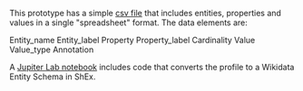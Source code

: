 This prototype has a simple [csv file](E130.csv) that includes entities, properties and values in a single "spreadsheet" format. The data elements are:

Entity_name
Entity_label
Property
Property_label
Cardinality
Value
Value_type
Annotation

A [Jupiter Lab notebook](E130.ipynb) includes code that converts the profile to a Wikidata Entity Schema in ShEx.
